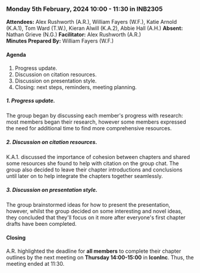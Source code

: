 ### Monday 5th February, 2024 10:00 - 11:30 in INB2305

**Attendees:** Alex Rushworth (A.R.), William Fayers (W.F.), Katie Arnold (K.A.1), Tom Ward (T.W.), Kieran Alwill (K.A.2), Abbie Hall (A.H.)
**Absent:** Nathan Grieve (N.G.)
**Facilitator:** Alex Rushworth (A.R.)  
**Minutes Prepared By:** William Fayers (W.F.)

#### Agenda

1. Progress update.
2. Discussion on citation resources.
3. Discussion on presentation style.
4. Closing: next steps, reminders, meeting planning.

##### 1. Progress update.

The group began by discussing each member's progress with research: most members began their research, however some members expressed the need for additional time to find more comprehensive resources.

##### 2. Discussion on citation resources.

K.A.1. discussed the importance of cohesion between chapters and shared some resources she found to help with citation on the group chat. The group also decided to leave their chapter introductions and conclusions until later on to help integrate the chapters together seamlessly.

##### 3. Discussion on presentation style.

The group brainstormed ideas for how to present the presentation, however, whilst the group decided on some interesting and novel ideas, they concluded that they'll focus on it more after everyone's first chapter drafts have been completed. 

#### Closing

A.R. highlighted the deadline for **all members** to complete their chapter outlines by the next meeting on **Thursday 14:00-15:00** in **IconInc**. Thus, the meeting ended at 11:30.